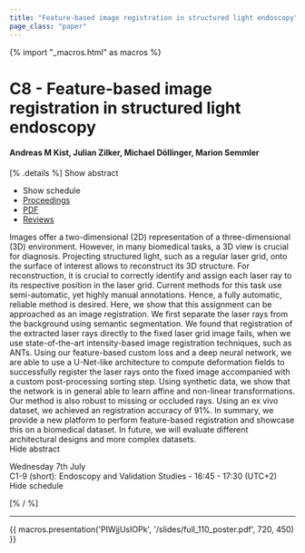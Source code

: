 ```yaml
---
title: "Feature-based image registration in structured light endoscopy"
page_class: "paper"
---
```


{% import "_macros.html" as macros %}

# C8 - Feature-based image registration in structured light endoscopy

#### Andreas M Kist, Julian Zilker, Michael Döllinger, Marion Semmler

[% .details %]
<a class="toggle_visibility" data-selector=".abstract" data-level="3">Show abstract</a>
- <a class="toggle_visibility" data-selector=".schedule" data-level="3">Show schedule</a>
- <a href="https://proceedings.mlr.press/v143/kist21a.html">Proceedings</a>
- <a href="/proceedings/kist21.pdf">PDF</a>
- <a href="https://openreview.net/forum?id=MzC8X6cMF2r">Reviews</a>

<p>
    <span class="abstract">
        Images offer a two-dimensional (2D) representation of a three-dimensional (3D) environment. However, in many biomedical tasks, a 3D view is crucial for diagnosis. Projecting structured light, such as a regular laser grid, onto the surface of interest allows to reconstruct its 3D structure. For reconstruction, it is crucial to correctly identify and assign each laser ray to its respective position in the laser grid. Current methods for this task use semi-automatic, yet highly manual annotations. Hence, a fully automatic, reliable method is desired. Here, we show that this assignment can be approached as an image registration. We first separate the laser rays from the background using semantic segmentation. We found that registration of the extracted laser rays directly to the fixed laser grid image fails, when we use state-of-the-art intensity-based image registration techniques, such as ANTs. Using our feature-based custom loss and a deep neural network, we are able to use a U-Net-like architecture to compute deformation fields to successfully register the laser rays onto the fixed image accompanied with a custom post-processing sorting step. Using synthetic data, we show that the network is in general able to learn affine and non-linear transformations. Our method is also robust to missing or occluded rays. Using an ex vivo dataset, we achieved an registration accuracy of 91%. In summary, we provide a new platform to perform feature-based registration and showcase this on a biomedical dataset. In future, we will evaluate different architectural designs and more complex datasets.
        <br>
        <span class="actions"><a class="toggle_visibility" data-level="2">Hide abstract</a></span>
    </span>
</p>

<p>
    <span class="schedule">
         Wednesday 7th July<br>C1-9 (short): Endoscopy and Validation Studies - 16:45 - 17:30 (UTC+2)
        <br>
        <span class="actions"><a class="toggle_visibility" data-level="2">Hide schedule</a></span>
    </span>
</p>

[% / %]


---

{{ macros.presentation('PIWjjUsIOPk', '/slides/full_110_poster.pdf', 720, 450) }}
